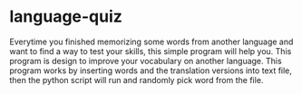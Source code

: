 # language-quiz

Everytime you finished memorizing some words from another language and want to find a way to test your skills, this simple program will help you. This program is design to improve your vocabulary on another language. This program works by inserting words and the translation versions into text file, then the python script will run and randomly pick word from the file.
